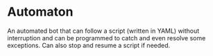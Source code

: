 # Automaton
An automated bot that can follow a script (written in YAML) without interruption and can be programmed to catch and even resolve some exceptions. Can also stop and resume a script if needed.
